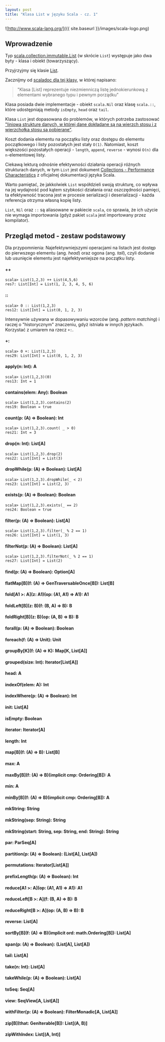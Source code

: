 ```yaml
---
layout: post
title: "Klasa List w języku Scala - cz. 1"
---
```


![http://www.scala-lang.org/]({{ site.baseurl }}/images/scala-logo.png)

## Wprowadzenie

Typ [scala.collection.immutable.List](http://www.scala-lang.org/api/current/index.html#scala.collection.immutable.List) (w skrócie `List`) występuje jako dwa byty - klasa i obiekt (towarzyszący).

Przyjrzyjmy się klasie [List](http://www.scala-lang.org/api/current/index.html#scala.collection.immutable.List).

Zacznijmy od [scaladoc dla tej klasy](http://www.scala-lang.org/api/current/index.html#scala.collection.immutable.List), w której napisano:

> "Klasa \[List\] reprezentuje niezmienniczą listę jednokierunkową z elementami wybranego typu i pewnym porządku"

Klasa posiada dwie implementacje - obiekt `scala.Nil` oraz klasę `scala.::`, które udostępniają metody `isEmpty`, `head` oraz `tail`.

Klasa `List` jest dopasowana do problemów, w których potrzeba zastosować ["liniową strukturę danych, w której dane dokładane są na wierzch stosu i z wierzchołka stosu są pobierane"](http://pl.wikipedia.org/wiki/Stos_(informatyka)).

Koszt dodania elementu na początku listy oraz dostępu do elementu początkowego i listy pozostałych jest stały `O(1)`. Natomiast, koszt większości pozostałych operacji - `length`, `append`, `reverse` - wynosi `O(n)` dla `n`-elementowej listy.

Ciekawą lekturą odnośnie efektywności działania operacji różnych strukturach danych, w tym `List` jest dokument [Collections - Performance Characteristics](http://docs.scala-lang.org/overviews/collections/performance-characteristics.html) z oficjalnej dokumentacji języka Scala.

Warto pamiętać, że jakkolwiek `List` współdzieli swoją strukturę, co wpływa na jej wydajność pod kątem szybkości działania oraz oszczędności pamięci, ta efektywność tracona jest w procesie serializacji i deserializacji - każda referencja otrzyma własną kopię listy.

`List`, `Nil` oraz `::` są aliasowane w pakiecie `scala`, co sprawia, że ich użycie nie wymaga importowania (gdyż pakiet `scala` jest importowany przez kompilator).

## Przegląd metod - zestaw podstawowy

Dla przypomnienia: Najefektywniejszymi operacjami na listach jest dostęp do pierwszego elementu (ang. _head_) oraz ogona (ang. _tail_), czyli dodanie lub usunięcie elementu jest najefektywniejsze na początku listy.

#### ++

```
scala> List(1,2,3) ++ List(4,5,6)
res7: List[Int] = List(1, 2, 3, 4, 5, 6)
```

#### ::

```
scala> 0 :: List(1,2,3)
res12: List[Int] = List(0, 1, 2, 3)
```

Intensywnie używana w dopasowywaniu wzorców (ang. _pattern matching_) i raczej o "historycznym" znaczeniu, gdyż istniała w innych językach. Korzystać z umiarem na rzecz ```+:```.

#### +:

```
scala> 0 +: List(1,2,3)
res29: List[Int] = List(0, 1, 2, 3)
```

#### apply(n: Int): A

```
scala> List(1,2,3)(0)
res13: Int = 1
```

#### contains(elem: Any): Boolean

```
scala> List(1,2,3).contains(2)
res19: Boolean = true
```

#### count(p: (A) ⇒ Boolean): Int

```
scala> List(1,2,3).count( _ > 0)
res21: Int = 3
```

#### drop(n: Int): List\[A\]

```
scala> List(1,2,3).drop(2)
res22: List[Int] = List(3)
```

#### dropWhile(p: (A) ⇒ Boolean): List\[A\]

```
scala> List(1,2,3).dropWhile(_ < 2)
res23: List[Int] = List(2, 3)
```

#### exists(p: (A) ⇒ Boolean): Boolean

```
scala> List(1,2,3).exists(_ == 2)
res24: Boolean = true
```

#### filter(p: (A) ⇒ Boolean): List\[A\]

```
scala> List(1,2,3).filter(_ % 2 == 1)
res26: List[Int] = List(1, 3)
```

#### filterNot(p: (A) ⇒ Boolean): List\[A\]

```
scala> List(1,2,3).filterNot(_ % 2 == 1)
res27: List[Int] = List(2)
```

#### find(p: (A) ⇒ Boolean): Option\[A\]
#### flatMap\[B\](f: (A) ⇒ GenTraversableOnce\[B\]): List\[B\]
#### fold\[A1 >: A\](z: A1)(op: (A1, A1) ⇒ A1): A1
#### foldLeft\[B\](z: B)(f: (B, A) ⇒ B): B
#### foldRight\[B\](z: B)(op: (A, B) ⇒ B): B
#### forall(p: (A) ⇒ Boolean): Boolean
#### foreach(f: (A) ⇒ Unit): Unit
#### groupBy\[K\](f: (A) ⇒ K): Map\[K, List\[A\]\]
#### grouped(size: Int): Iterator\[List\[A\]\]
#### head: A
#### indexOf(elem: A): Int
#### indexWhere(p: (A) ⇒ Boolean): Int
#### init: List\[A\]
#### isEmpty: Boolean
#### iterator: Iterator\[A\]
#### length: Int
#### map\[B\](f: (A) ⇒ B): List\[B\]
#### max: A
#### maxBy\[B\](f: (A) ⇒ B)(implicit cmp: Ordering\[B\]): A
#### min: A
#### minBy\[B\](f: (A) ⇒ B)(implicit cmp: Ordering\[B\]): A
#### mkString: String
#### mkString(sep: String): String
#### mkString(start: String, sep: String, end: String): String
#### par: ParSeq\[A\]
#### partition(p: (A) ⇒ Boolean): (List\[A\], List\[A\])
#### permutations: Iterator\[List\[A\]\]
#### prefixLength(p: (A) ⇒ Boolean): Int
#### reduce\[A1 >: A\](op: (A1, A1) ⇒ A1): A1
#### reduceLeft\[B >: A\](f: (B, A) ⇒ B): B
#### reduceRight\[B >: A\](op: (A, B) ⇒ B): B
#### reverse: List\[A\]
#### sortBy\[B\](f: (A) ⇒ B)(implicit ord: math.Ordering\[B\]): List\[A\]
#### span(p: (A) ⇒ Boolean): (List\[A\], List\[A\])
#### tail: List\[A\]
#### take(n: Int): List\[A\]
#### takeWhile(p: (A) ⇒ Boolean): List\[A\]
#### toSeq: Seq\[A\]
#### view: SeqView\[A, List\[A\]\]
#### withFilter(p: (A) ⇒ Boolean): FilterMonadic\[A, List\[A\]\]
#### zip\[B\](that: GenIterable\[B\]): List\[(A, B)\]
#### zipWithIndex: List\[(A, Int)\]